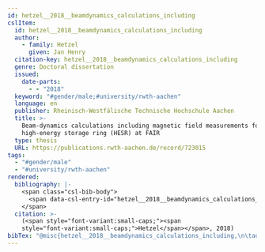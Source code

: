 ```yaml
---
id: hetzel__2018__beamdynamics_calculations_including
cslItem:
  id: hetzel__2018__beamdynamics_calculations_including
  author:
    - family: Hetzel
      given: Jan Henry
  citation-key: hetzel__2018__beamdynamics_calculations_including
  genre: Doctoral dissertation
  issued:
    date-parts:
      - - "2018"
  keyword: "#gender/male;#university/rwth-aachen"
  language: en
  publisher: Rheinisch-Westfälische Technische Hochschule Aachen
  title: >-
    Beam-dynamics calculations including magnetic field measurements for the
    high-energy storage ring (HESR) at FAIR
  type: thesis
  URL: https://publications.rwth-aachen.de/record/723015
tags:
  - "#gender/male"
  - "#university/rwth-aachen"
rendered:
  bibliography: |-
    <span class="csl-bib-body">
      <span data-csl-entry-id="hetzel__2018__beamdynamics_calculations_including" class="csl-entry"><span class='author-bib'>Hetzel</span>. <span class='date-bib'>(2018)</span>. <span class='title'><i><b><span style="font-style:normal;">Beam-dynamics calculations including magnetic field measurements for the high-energy storage ring (HESR) at FAIR</span></b></i></span> [Doctoral dissertation, Rheinisch-Westfälische Technische Hochschule Aachen]. <span class='URL'><a href='https://publications.rwth-aachen.de/record/723015'>LINK</a></span></span>
    </span>
  citation: >-
    (<span style="font-variant:small-caps;"><span
    style="font-variant:small-caps;">Hetzel</span></span>, 2018)
bibTex: "@misc{hetzel__2018__beamdynamics_calculations_including,\n\tauthor = {Hetzel, Jan Henry},\n\tyear = {2018},\n\tschool = {Rheinisch-Westf{\\\" a}lische Technische Hochschule Aachen},\n\ttitle = {Beam-dynamics calculations including magnetic field measurements for the high-energy storage ring ({HESR}) at {FAIR}},\n\ttype = {Doctoral dissertation},\n\turl = {https://publications.rwth-aachen.de/record/723015},\n}\n\n"
---
```

